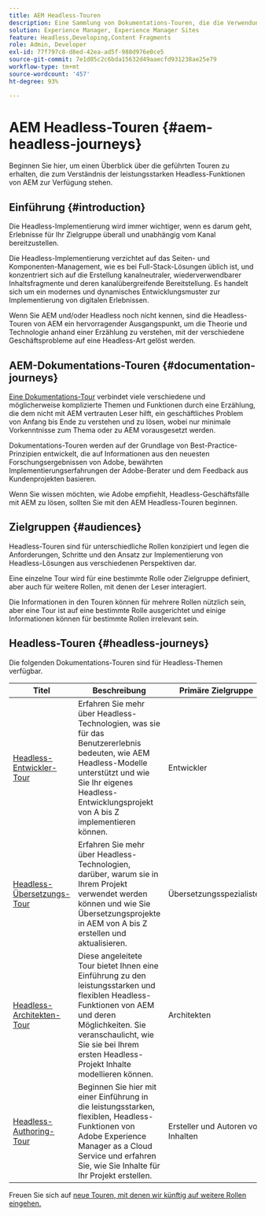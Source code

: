 ```yaml
---
title: AEM Headless-Touren
description: Eine Sammlung von Dokumentations-Touren, die die Verwendung von Adobe Experience Manager als Headless-CMS beschreiben.
solution: Experience Manager, Experience Manager Sites
feature: Headless,Developing,Content Fragments
role: Admin, Developer
exl-id: 77f797c8-d8ed-42ea-ad5f-988d976e0ce5
source-git-commit: 7e1d05c2c6bda15632d49aaecfd931238ae25e79
workflow-type: tm+mt
source-wordcount: '457'
ht-degree: 93%

---
```


# AEM Headless-Touren {#aem-headless-journeys}

Beginnen Sie hier, um einen Überblick über die geführten Touren zu erhalten, die zum Verständnis der leistungsstarken Headless-Funktionen von AEM zur Verfügung stehen.

## Einführung {#introduction}

Die Headless-Implementierung wird immer wichtiger, wenn es darum geht, Erlebnisse für Ihr Zielgruppe überall und unabhängig vom Kanal bereitzustellen.

Die Headless-Implementierung verzichtet auf das Seiten- und Komponenten-Management, wie es bei Full-Stack-Lösungen üblich ist, und konzentriert sich auf die Erstellung kanalneutraler, wiederverwendbarer Inhaltsfragmente und deren kanalübergreifende Bereitstellung. Es handelt sich um ein modernes und dynamisches Entwicklungsmuster zur Implementierung von digitalen Erlebnissen.

Wenn Sie AEM und/oder Headless noch nicht kennen, sind die Headless-Touren von AEM ein hervorragender Ausgangspunkt, um die Theorie und Technologie anhand einer Erzählung zu verstehen, mit der verschiedene Geschäftsprobleme auf eine Headless-Art gelöst werden.

## AEM-Dokumentations-Touren {#documentation-journeys}

[Eine Dokumentations-Tour](/help/journey-documentation/home.md) verbindet viele verschiedene und möglicherweise komplizierte Themen und Funktionen durch eine Erzählung, die dem nicht mit AEM vertrauten Leser hilft, ein geschäftliches Problem von Anfang bis Ende zu verstehen und zu lösen, wobei nur minimale Vorkenntnisse zum Thema oder zu AEM vorausgesetzt werden.

Dokumentations-Touren werden auf der Grundlage von Best-Practice-Prinzipien entwickelt, die auf Informationen aus den neuesten Forschungsergebnissen von Adobe, bewährten Implementierungserfahrungen der Adobe-Berater und dem Feedback aus Kundenprojekten basieren.

Wenn Sie wissen möchten, wie Adobe empfiehlt, Headless-Geschäftsfälle mit AEM zu lösen, sollten Sie mit den AEM Headless-Touren beginnen.

## Zielgruppen {#audiences}

Headless-Touren sind für unterschiedliche Rollen konzipiert und legen die Anforderungen, Schritte und den Ansatz zur Implementierung von Headless-Lösungen aus verschiedenen Perspektiven dar.

Eine einzelne Tour wird für eine bestimmte Rolle oder Zielgruppe definiert, aber auch für weitere Rollen, mit denen der Leser interagiert.

Die Informationen in den Touren können für mehrere Rollen nützlich sein, aber eine Tour ist auf eine bestimmte Rolle ausgerichtet und einige Informationen können für bestimmte Rollen irrelevant sein.

## Headless-Touren {#headless-journeys}

Die folgenden Dokumentations-Touren sind für Headless-Themen verfügbar.

| Titel | Beschreibung | Primäre Zielgruppe |
|---|---|---|
| [Headless-Entwickler-Tour](/help/journey-headless/developer/overview.md) | Erfahren Sie mehr über Headless-Technologien, was sie für das Benutzererlebnis bedeuten, wie AEM Headless-Modelle unterstützt und wie Sie Ihr eigenes Headless-Entwicklungsprojekt von A bis Z implementieren können. | Entwickler |
| [Headless-Übersetzungs-Tour](/help/journey-headless/translation/overview.md) | Erfahren Sie mehr über Headless-Technologien, darüber, warum sie in Ihrem Projekt verwendet werden können und wie Sie Übersetzungsprojekte in AEM von A bis Z erstellen und aktualisieren. | Übersetzungsspezialisten |
| [Headless-Architekten-Tour](/help/journey-headless/architect/overview.md) | Diese angeleitete Tour bietet Ihnen eine Einführung zu den leistungsstarken und flexiblen Headless-Funktionen von AEM und deren Möglichkeiten. Sie veranschaulicht, wie Sie sie bei Ihrem ersten Headless-Projekt Inhalte modellieren können. | Architekten |
| [Headless-Authoring-Tour](/help/journey-headless/author/overview.md) | Beginnen Sie hier mit einer Einführung in die leistungsstarken, flexiblen, Headless-Funktionen von Adobe Experience Manager as a Cloud Service und erfahren Sie, wie Sie Inhalte für Ihr Projekt erstellen. | Ersteller und Autoren von Inhalten |

Freuen Sie sich auf [neue Touren, mit denen wir künftig auf weitere Rollen eingehen.](/help/journey-documentation/home.md#journeys)
